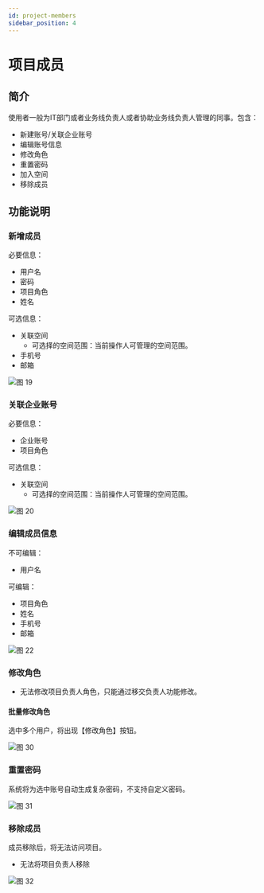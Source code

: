 ```yaml
---
id: project-members
sidebar_position: 4
---
```


# 项目成员

## 简介

使用者一般为IT部门或者业务线负责人或者协助业务线负责人管理的同事。包含：

* 新建账号/关联企业账号
* 编辑账号信息
* 修改角色
* 重置密码
* 加入空间
* 移除成员

## 功能说明

### 新增成员

必要信息：

* 用户名
* 密码
* 项目角色
* 姓名

可选信息：

* 关联空间
  * 可选择的空间范围：当前操作人可管理的空间范围。
* 手机号
* 邮箱

![图 19](/img/xinjianzhanghao_project-members.png)  

### 关联企业账号

必要信息：

* 企业账号
* 项目角色
  
可选信息：

* 关联空间
  * 可选择的空间范围：当前操作人可管理的空间范围。

![图 20](/img/guanlianqiyezhanghao_project-members.png)  

### 编辑成员信息

不可编辑：

* 用户名

可编辑：

* 项目角色
* 姓名
* 手机号
* 邮箱

![图 22](/img/xiugaixinxi_project-members.png)  

### 修改角色

* 无法修改项目负责人角色，只能通过移交负责人功能修改。


#### 批量修改角色

选中多个用户，将出现【修改角色】按钮。

![图 30](/img/xiugaijuese_project-members.png)  


### 重置密码

系统将为选中账号自动生成复杂密码，不支持自定义密码。

![图 31](/img/chongzhimima_project-members.png)  


### 移除成员

成员移除后，将无法访问项目。

* 无法将项目负责人移除

![图 32](/img/yichuchengyuan_project-members.png)  
